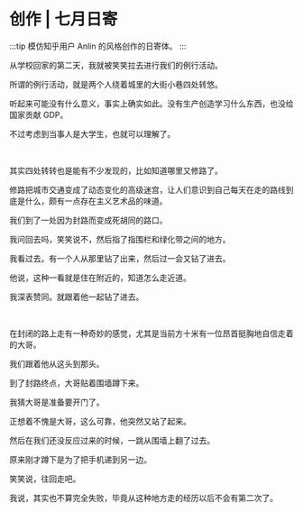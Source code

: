 # 创作 | 七月日寄

:::tip
模仿知乎用户 Anlin 的风格创作的日寄体。
:::

从学校回家的第二天，我就被笑笑拉去进行我们的例行活动。

所谓的例行活动，就是两个人绕着城里的大街小巷四处转悠。

听起来可能没有什么意义，事实上确实如此。没有生产创造学习什么东西，也没给国家贡献 GDP。

不过考虑到当事人是大学生，也就可以理解了。

<br />

其实四处转转也是能有不少发现的，比如知道哪里又修路了。

修路把城市交通变成了动态变化的高级迷宫，让人们意识到自己每天在走的路线到底是什么，颇有一点存在主义艺术品的味道。

我们到了一处因为封路而变成死胡同的路口。

我问回去吗，笑笑说不，然后指了指围栏和绿化带之间的地方。

我看过去。有一个人从那里钻了出来，然后过一会又钻了进去。

他说，这种一看就是住在附近的，知道怎么走近道。

我深表赞同。就跟着他一起钻了进去。

<br />

在封闭的路上走有一种奇妙的感觉，尤其是当前方十米有一位昂首挺胸地自信走着的大哥。

我们跟着他从这头到那头。

到了封路终点，大哥贴着围墙蹲下来。

我猜大哥是准备要开门了。

正想着不愧是大哥，这么可靠，他突然又站了起来。

然后在我们还没反应过来的时候，一跳从围墙上翻了过去。

原来刚才蹲下是为了把手机递到另一边。

笑笑说，往回走吧。

我说，其实也不算完全失败，毕竟从这种地方走的经历以后不会有第二次了。

